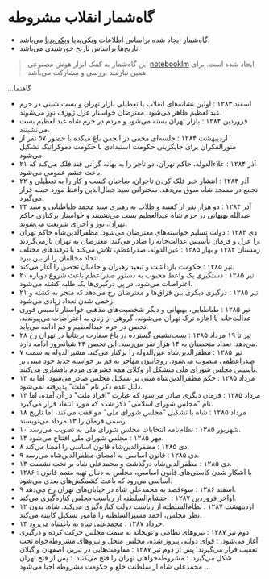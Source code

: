 # گاه‌شمار انقلاب مشروطه

- گاه‌شمار ایجاد شده براساس اطلاعات ویکی‌پدیا [ویکی‌پدیا](https://fa.wikipedia.org/wiki/%D8%A7%D9%86%D9%82%D9%84%D8%A7%D8%A8_%D9%85%D8%B4%D8%B1%D9%88%D8%B7%D9%87) می‌باشد.
- تاریخ‌ها براساس تاریخ خورشیدی می‌باشد.

> این گاه‌شمار به کمک ابزار هوش مصنوعی [notebooklm](https://notebooklm.google.com) ایجاد شده است. برای همین نیازمند بررسی و مشارکت می‌باشد.

...گاهنما
- اسفند ۱۲۸۳
  : اولین نشانه‌های انقلاب با تعطیلی بازار تهران و بست‌نشینی در حرم عبدالعظیم ظاهر می‌شود. معترضان خواستار عزل ژوزف نوز می‌شوند.
- فروردین ۱۲۸۴
  : بازار تهران بسته می‌شود و مردم در حرم شاه عبدالعظیم بست می‌نشینند.
- اردیبهشت ۱۲۸۴
  : جلسه‌ای مخفی در انجمن باغ میکده با حضور ۵۷ نفر از منورالفکران برای جایگزینی حکومت استبدادی با حکومت دموکراتیک تشکیل می‌شود.
- ۲۱ آذر ۱۲۸۴
  : علاءالدوله، حاکم تهران، دو تاجر را به بهانه گرانی قند فلک می‌کند که باعث خشم عمومی می‌شود.
- ۲۲ آذر ۱۲۸۴
  : انتشار خبر فلک کردن تاجران، صاحبان کسب و کار را به تعطیلی و تجمع در مسجد شاه سوق می‌دهد. سخنرانی سید جمال‌الدین واعظ مورد حمله قرار می‌گیرد.
- ۲۴ آذر ۱۲۸۴
  : دو هزار نفر از کسبه و طلاب به رهبری سید محمد طباطبایی و سید عبدالله بهبهانی در حرم شاه عبدالعظیم بست می‌نشینند و خواستار برکناری حاکم تهران، نوز و اجرای شریعت می‌شوند.
- دی ۱۲۸۴
  : دولت تسلیم خواسته‌های معترضان می‌شود. مظفرالدین‌شاه حاکم تهران را عزل و فرمان تأسیس عدالت‌خانه را صادر می‌کند. معترضان به تهران بازمی‌گردند.
- زمستان ۱۲۸۴ و بهار ۱۲۸۵
  : عین‌الدوله، صدراعظم، تلاش می‌کند با ترفندهای مختلف اتحاد مخالفان را از بین ببرد.
- تیر ۱۲۸۵
  : حکومت بازداشت و تبعید رهبران و حامیان تحصن را آغاز می‌کند.
- ۲۰ تیر ۱۲۸۵
  : دستگیری یک واعظ محبوب به دستور صدراعظم باعث شروع دوباره اعتراضات می‌شود. در پی درگیری‌ها یک طلبه کشته می‌شود.
- ۲۱ تیر ۱۲۸۵
  : درگیری دیگری بین قزاق‌ها و معترضان رخ می‌دهد که منجر به کشته و زخمی شدن تعداد زیادی می‌شود.
- تیر ۱۲۸۵
  : طباطبایی، بهبهانی و دیگر شخصیت‌های مذهبی خواستار تأسیس فوری عدالت‌خانه یا اجازه ترک تهران می‌شوند. گروهی از زنان به اعتراضات می‌پیوندند. تحصن در حرم عبدالعظیم و قم ادامه می‌یابد.
- ۲۸ تیر تا ۱۹ مرداد ۱۲۸۵
  : بست‌نشینی گسترده در باغ سفارت بریتانیا در تهران رخ می‌دهد. تعداد متحصنان به ۱۴ هزار نفر می‌رسد. این تحصن ۲۳ شبانه‌روز ادامه دارد.
- ۷ تیر ۱۲۸۵
  : مظفرالدین‌شاه عین‌الدوله را برکنار می‌کند. مشیرالدوله به سمت صدراعظمی منصوب می‌شود. روحانیون مهاجر به قم بر خواسته جدید خود مبنی بر تأسیس مجلس شورای ملی متشکل از وکلای همه قشرهای مردم پافشاری می‌کنند.
- ۱۳ مرداد ۱۲۸۵
  : حکم مظفرالدین‌شاه مبنی بر تشکیل مجلس صادر می‌شود، اما به دلیل عدم ذکر نام "ملت" پذیرفته نمی‌شود.
- ۱۴ مرداد ۱۲۸۵
  : فرمان دیگری صادر می‌شود که عبارت "افراد ملت" در آن آمده، اما نام "مجلس شورای اسلامی" ذکر شده که مورد انتقاد قرار می‌گیرد.
- ۱۸ مرداد ۱۲۸۵
  : شاه با تشکیل "مجلس شورای ملی" موافقت می‌کند، اما تاریخ رسمی فرمان را ۱۳ مرداد می‌نویسند.
- ۱۰ شهریور ۱۲۸۵
  : نظام‌نامه انتخابات مجلس شورای ملی به تصویب می‌رسد.
- ۱۴ مهر ۱۲۸۵
  : مجلس شورای ملی افتتاح می‌شود.
- ۸ دی ۱۲۸۵
  : مظفرالدین‌شاه قانون اساسی را امضا می‌کند.
- ۹ دی ۱۲۸۵
  : قانون اساسی به امضای مظفرالدین‌شاه می‌رسد.
- ۱۳ دی ۱۲۸۵
  : مظفرالدین‌شاه درگذشت و محمدعلی شاه بر تخت نشست.
- ۱۲۸۶
  : با آشکار شدن کاستی‌های قانون اساسی، مجلس به دنبال تهیه متمم قانون اساسی می‌رود که باعث کشمکش‌های بعدی می‌شود.
- ۹ اسفند ۱۲۸۶
  : سوءقصد به محمدعلی شاه در خیابان‌های تهران رخ می‌دهد.
- اواخر فروردین ۱۲۸۷
  : احتشام‌السلطنه از ریاست مجلس کناره‌گیری می‌کند.
- ۱۲ اردیبهشت ۱۲۸۷
  : نظام‌السلطنه از ریاست دولت کناره‌گیری می‌کند. شاه، بدون نظر مجلس، احمد مشیرالسلطنه را مامور تشکیل کابینه می‌کند.
- ۱۴ خرداد ۱۲۸۷
  : محمدعلی شاه به باغشاه می‌رود.
- دوم تیر ۱۲۸۷
  : نیروهای نظامی و توپخانه به سمت مجلس حرکت کرده و درگیری آغاز می‌شود.
  : قوای دولتی پیروز شده، مجلس منحل و نیروهای مشروطه‌خواه تحت تعقیب قرار می‌گیرند.
پس از دوم تیر ۱۲۸۷
  : مقاومت‌هایی در تبریز، اصفهان و گیلان شکل می‌گیرد.
  : مشروطه‌خواهان تهران را فتح می‌کنند.
  : پس از فتح تهران محمدعلی شاه از سلطنت خلع و حکومت مشروطه احیا می‌شود
...
